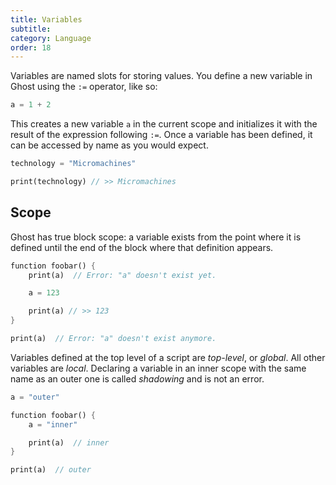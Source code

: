 ```yaml
---
title: Variables
subtitle:
category: Language
order: 18
---
```


Variables are named slots for storing values. You define a new variable in Ghost using the `:=` operator, like so:

```dart
a = 1 + 2
```

This creates a new variable `a` in the current scope and initializes it with the result of the expression following `:=`. Once a variable has been defined, it can be accessed by name as you would expect.

```dart
technology = "Micromachines"

print(technology) // >> Micromachines
```

## Scope

Ghost has true block scope: a variable exists from the point where it is defined until the end of the block where that definition appears.

```dart
function foobar() {
    print(a)  // Error: "a" doesn't exist yet.

    a = 123

    print(a) // >> 123
}

print(a)  // Error: "a" doesn't exist anymore.
```

Variables defined at the top level of a script are _top-level_, or _global_. All other variables are _local_. Declaring a variable in an inner scope with the same name as an outer one is called _shadowing_ and is not an error.

```dart
a = "outer"

function foobar() {
    a = "inner"

    print(a)  // inner
}

print(a)  // outer
```
